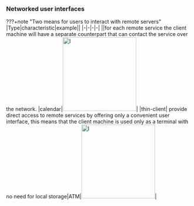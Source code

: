 ### Networked user interfaces

???+note "Two means for users to interact with remote servers"
    |Type|characteristic|example||
    |-|-|-|-|
    ||for each remote service the client machine will have a separate counterpart that can contact the service over the network. |calendar|<img src="../img/03-10a.png" alt="l" style="width:200px;"/>|
    |thin-client| provide direct access to remote services by offering only a convenient user interface, this means that the client machine is used only as a terminal with no need for local storage|ATM|<img src="../img/03-10b.png" alt="l" style="width:200px;"/>|


